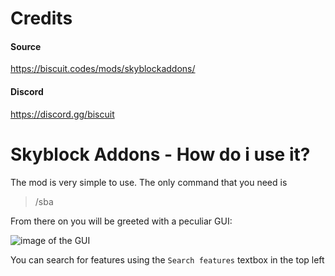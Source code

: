 # Credits
#### Source
https://biscuit.codes/mods/skyblockaddons/
#### Discord
https://discord.gg/biscuit

# Skyblock Addons - How do i use it?

The mod is very simple to use. The only command that you need is 
> /sba

From there on you will be greeted with a peculiar GUI:

![image of the GUI](https://cdn.discordapp.com/attachments/789262632531525632/793097721111773224/unknown.png)

You can search for features using the ```Search features``` textbox in the top left
